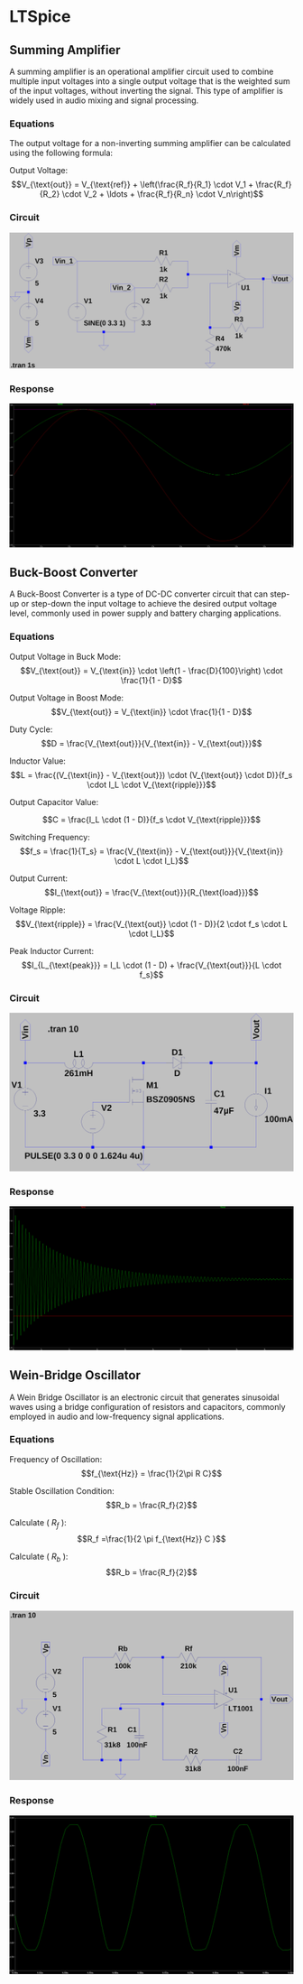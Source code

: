 # LTSpice
## Summing Amplifier

A summing amplifier is an operational amplifier circuit used to combine multiple input voltages into a single output voltage that is the weighted sum of the input voltages, without inverting the signal. This type of amplifier is widely used in audio mixing and signal processing.

### Equations

The output voltage for a non-inverting summing amplifier can be calculated using the following formula:

Output Voltage:
$$V_{\text{out}} = V_{\text{ref}} + \left(\frac{R_f}{R_1} \cdot V_1 + \frac{R_f}{R_2} \cdot V_2 + \ldots + \frac{R_f}{R_n} \cdot V_n\right)$$


### Circuit
![Alt Text](./Summing-Amplifier/Summing-Amplifier.png)

### Response
![Alt Text](./Summing-Amplifier/Vout-Vin1-Vin2.png)


## Buck-Boost Converter

A Buck-Boost Converter is a type of DC-DC converter circuit that can step-up or step-down the input voltage to achieve the desired output voltage level, commonly used in power supply and battery charging applications.



### Equations

Output Voltage in Buck Mode:
$$V_{\text{out}} = V_{\text{in}} \cdot \left(1 - \frac{D}{100}\right) \cdot \frac{1}{1 - D}$$

Output Voltage in Boost Mode:
$$V_{\text{out}} = V_{\text{in}} \cdot \frac{1}{1 - D}$$

Duty Cycle:
$$D = \frac{V_{\text{out}}}{V_{\text{in}} - V_{\text{out}}}$$

Inductor Value:
$$L = \frac{(V_{\text{in}} - V_{\text{out}}) \cdot (V_{\text{out}} \cdot D)}{f_s \cdot I_L \cdot V_{\text{ripple}}}$$

Output Capacitor Value:

$$C = \frac{I_L \cdot (1 - D)}{f_s \cdot V_{\text{ripple}}}$$

Switching Frequency:
$$f_s = \frac{1}{T_s} = \frac{V_{\text{in}} - V_{\text{out}}}{V_{\text{in}} \cdot L \cdot I_L}$$

Output Current:
$$I_{\text{out}} = \frac{V_{\text{out}}}{R_{\text{load}}}$$

Voltage Ripple:
$$V_{\text{ripple}} = \frac{V_{\text{out}} \cdot (1 - D)}{2 \cdot f_s \cdot L \cdot I_L}$$

Peak Inductor Current:
$$I_{L_{\text{peak}}} = I_L \cdot (1 - D) + \frac{V_{\text{out}}}{L \cdot f_s}$$

### Circuit
![Alt Text](./Boost-Converter/Boost-Converter.png)

### Response
![Alt Text](./Boost-Converter/Response.png)

## Wein-Bridge Oscillator
A Wein Bridge Oscillator is an electronic circuit that generates sinusoidal waves using a bridge configuration of resistors and capacitors, commonly employed in audio and low-frequency signal applications.

### Equations
Frequency of Oscillation:
$$f_{\text{Hz}} = \frac{1}{2\pi R C}$$

Stable Oscillation Condition:
$$R_b = \frac{R_f}{2}$$

Calculate \( $R_f$ \):
$$R_f =\frac{1}{2 \pi  f_{\text{Hz}} C }$$

Calculate \( $R_b$ \):
$$R_b = \frac{R_f}{2}$$

### Circuit
![Alt Text](./Wein-Bridge-Oscillator/Wein-Bridge-Oscillator.png)

### Response
![Alt Text](./Wein-Bridge-Oscillator/Vout.png)










